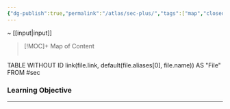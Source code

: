```yaml
---
{"dg-publish":true,"permalink":"/atlas/sec-plus/","tags":["map","closed"]}
---
```


~ [[input\|input]]

> [!MOC]+ Map of Content
> ```dataview
TABLE WITHOUT ID link(file.link, default(file.aliases[0], file.name)) AS "File" FROM #sec

### Learning Objective
---

